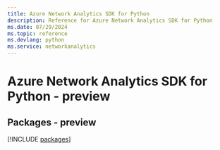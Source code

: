 ```yaml
---
title: Azure Network Analytics SDK for Python
description: Reference for Azure Network Analytics SDK for Python
ms.date: 07/29/2024
ms.topic: reference
ms.devlang: python
ms.service: networkanalytics
---
```

# Azure Network Analytics SDK for Python - preview
## Packages - preview
[!INCLUDE [packages](network-analytics-index.md)]